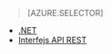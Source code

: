 > [AZURE.SELECTOR]
- [.NET](../articles/media-services/media-services-dotnet-connect-programmatically.md)
- [Interfejs API REST](../articles/media-services/media-services-rest-connect_programmatically.md)


<!--HONumber=Sep16_HO3-->


